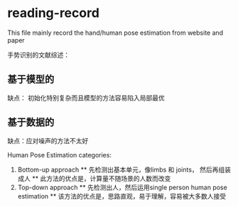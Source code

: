 # reading-record

This file mainly record the hand/human pose estimation from website and paper

手势识别的文献综述：

## 基于模型的

缺点： 初始化特别复杂而且模型的方法容易陷入局部最优

## 基于数据的

缺点：应对噪声的方法不太好

Human Pose Estimation categories:

1. Bottom-up approach
** 先检测出基本单元，像limbs 和 joints， 然后再组装成人
** 此方法的优点是，计算量不随场景的人数而改变
2. Top-down approach
** 先检测出人，然后运用single person human pose estimation
** 该方法的优点是，思路直观，易于理解，容易被大多数人接受
